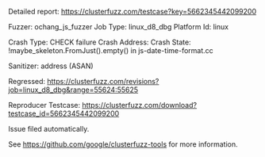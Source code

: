 Detailed report: https://clusterfuzz.com/testcase?key=5662345442099200

Fuzzer: ochang_js_fuzzer
Job Type: linux_d8_dbg
Platform Id: linux

Crash Type: CHECK failure
Crash Address: 
Crash State:
  !maybe_skeleton.FromJust().empty() in js-date-time-format.cc
  
Sanitizer: address (ASAN)

Regressed: https://clusterfuzz.com/revisions?job=linux_d8_dbg&range=55624:55625

Reproducer Testcase: https://clusterfuzz.com/download?testcase_id=5662345442099200

Issue filed automatically.

See https://github.com/google/clusterfuzz-tools for more information.
